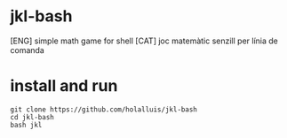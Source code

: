 # jkl-bash

[ENG] simple math game for shell
[CAT] joc matemàtic senzill per línia de comanda

# install and run

```
git clone https://github.com/holalluis/jkl-bash
cd jkl-bash
bash jkl
```
